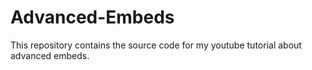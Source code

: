 # Advanced-Embeds
This repository contains the source code for my youtube tutorial about advanced embeds.
